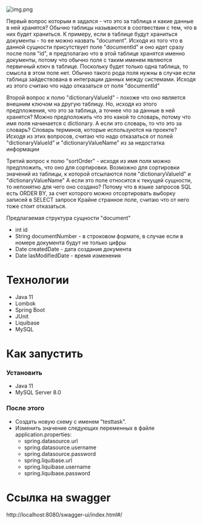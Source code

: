 ![img.png](img.png)

Первый вопрос которым я задался -
что это за таблица и какие данные в ней хранятся?
Обычно таблицы называются в соотвествии с тем, что в них будет храниться. 
К примеру, если в таблице будут храниться документы - то ее можно назвать "document".
Исходя из того что в данной сущности присутствует поле "documentId" и оно идет сразу после 
поля "id", я предполагаю что в этой таблице хранятся именно документы, 
потому что обычно поля с таким именем являются первичный ключ в таблице. 
Поскольку будет только одна таблица, то смысла в этом поле нет. Обычно такого рода 
поля нужны в случае если таблица зайдествована в интеграции данных между системами.
Исходя из этого считаю что надо отказаться от поля "documentId"

Второй вопрос к полю "dictionaryValueId" - похоже что оно 
является внешним ключом на другую таблицу. Но, исходя из этого предпложения,
что это за таблица, а точнее что за данные в ней хранятся?
Можно предположить что это какой то словарь, потому что имя поля начинается с 
dictionary. А если это словарь, то что это за словарь? 
Словарь терминов, которые используются на проекте?
Исходя из этих вопросов, считаю что надо 
отказаться от полей "dictionaryValueId" и "dictionaryValueName" из за недостатка информации

Третий вопрос к полю "sortOrder" - исходя из имя поля можно предпложить, 
что оно для сортировки. Возможно для сортировки значений из таблицы, к которой отсылаются поля "dictionaryValueId" и "dictionaryValueName"
А если это поле относится к текущей сущности, то непонятно для чего оно создано? 
Потому что в языке запросов SQL есть ORDER BY, за счет которого можно отсортировать выборку записей в SELECT запросе
Крайне странное поле, считаю что от него тоже стоит отказаться.

Предлагаемая структура сущности "document"
* int id 
* String documentNumber - в строковом формате, в случае если в номере документа будут не только цифры
* Date createdDate - дата создания документа
* Date lasModifiedDate - время изменения

# Технологии
- Java 11
- Lombok
- Spring Boot
- JUnit
- Liquibase
- MySQL

# Как запустить
### Установить
- Java 11
- MySQL Server 8.0
### После этого
- Создать новую схему с именем "testtask".
- Изменить значение следующих переменных в файле application.properties:
    - spring.datasource.url
    - spring.datasource.username
    - spring.datasource.password
    - spring.liquibase.url
    - spring.liquibase.username
    - spring.liquibase.password

# Ссылка на swagger
http://localhost:8080/swagger-ui/index.html#/

